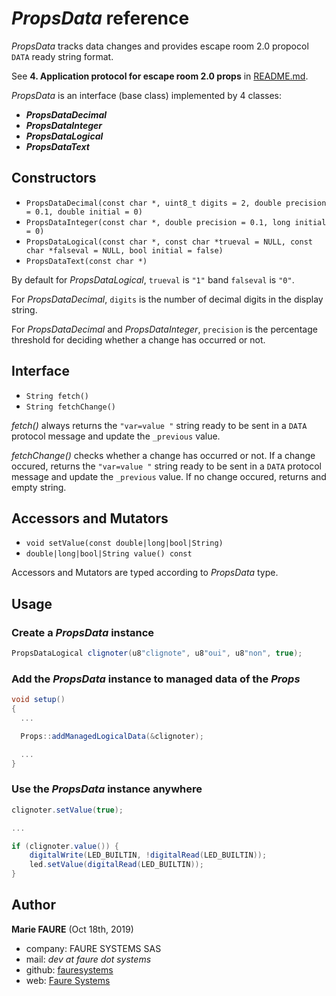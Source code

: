 # *PropsData* reference

*PropsData* tracks data changes and provides escape room 2.0 propocol `DATA` ready string format.

See **4. Application protocol for escape room 2.0 props** in [README.md](../README.md).

*PropsData* is an interface (base class) implemented by 4 classes:
* ***PropsDataDecimal*** 
* ***PropsDataInteger*** 
* ***PropsDataLogical*** 
* ***PropsDataText*** 

## Constructors
* `PropsDataDecimal(const char *, uint8_t digits = 2, double precision = 0.1, double initial = 0)`
* `PropsDataInteger(const char *, double precision = 0.1, long initial = 0)`
* `PropsDataLogical(const char *, const char *trueval = NULL, const char *falseval = NULL, bool initial = false)`
* `PropsDataText(const char *)`

By default for *PropsDataLogical*, `trueval` is `"1"` band `falseval` is `"0"`.

For *PropsDataDecimal*, `digits` is the number of decimal digits in the display string.

For *PropsDataDecimal* and *PropsDataInteger*, `precision` is the percentage threshold for deciding whether a change has occurred or not.

## Interface
* `String fetch()`
* `String fetchChange()`

*fetch()* always returns the `"var=value "` string ready to be sent in a `DATA` protocol message and update the `_previous` value.

*fetchChange()* checks whether a change has occurred or not. If a change occured, returns the `"var=value "` string ready to be sent in a `DATA` protocol message and update the `_previous` value. If no change occured, returns and empty string.

## Accessors and Mutators
* `void setValue(const double|long|bool|String)`
* `double|long|bool|String value() const`

Accessors and Mutators are typed according to *PropsData* type.

## Usage

### Create a *PropsData* instance
```csharp
PropsDataLogical clignoter(u8"clignote", u8"oui", u8"non", true);
```

### Add the *PropsData* instance to managed data of the *Props*
```csharp
void setup()
{
  ...

  Props::addManagedLogicalData(&clignoter);

  ...
}
```

### Use the *PropsData* instance anywhere
```csharp
clignoter.setValue(true);

...

if (clignoter.value()) {
    digitalWrite(LED_BUILTIN, !digitalRead(LED_BUILTIN));
    led.setValue(digitalRead(LED_BUILTIN));
}
```

## Author

**Marie FAURE** (Oct 18th, 2019)
* company: FAURE SYSTEMS SAS
* mail: *dev at faure dot systems*
* github: <a href="https://github.com/fauresystems?tab=repositories" target="_blank">fauresystems</a>
* web: <a href="https://faure.systems/" target="_blank">Faure Systems</a>